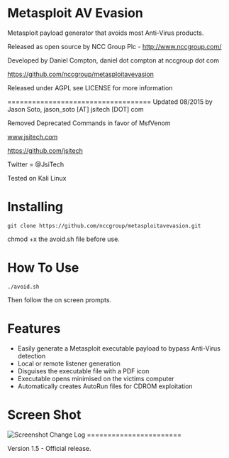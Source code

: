 Metasploit AV Evasion
=======================

Metasploit payload generator that avoids most Anti-Virus products.

Released as open source by NCC Group Plc - http://www.nccgroup.com/

Developed by Daniel Compton, daniel dot compton at nccgroup dot com

https://github.com/nccgroup/metasploitavevasion

Released under AGPL see LICENSE for more information

===================================
Updated 08/2015 by Jason Soto, jason_soto [AT] jsitech [DOT] com

Removed Deprecated Commands in favor of MsfVenom

www.jsitech.com

https://github.com/jsitech

Twitter = @JsiTech

Tested on Kali Linux



Installing    
=======================

    git clone https://github.com/nccgroup/metasploitavevasion.git

chmod +x the avoid.sh file before use.


How To Use	
=======================
    ./avoid.sh

Then follow the on screen prompts.

Features	
=======================

* Easily generate a Metasploit executable payload to bypass Anti-Virus detection
* Local or remote listener generation
* Disguises the executable file with a PDF icon
* Executable opens minimised on the victims computer
* Automatically creates AutoRun files for CDROM exploitation


Screen Shot    
=======================

<img src="http://commonexploits.com/tools/avoid/avoidscreenshot.png" alt="Screenshot" style="max-width:100%;">
Change Log
=======================

Version 1.5 - Official release.
